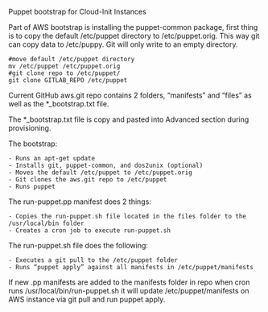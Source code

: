 Puppet bootstrap for Cloud-Init Instances

Part of AWS bootstrap is installing the puppet-common package, first thing is to copy the default /etc/puppet directory to /etc/puppet.orig.  This way git can copy data to /etc/puppy.  Git will only write to an empty directory.

	#move default /etc/puppet directory
	mv /etc/puppet /etc/puppet.orig
    #git clone repo to /etc/puppet/
	git clone GITLAB_REPO /etc/puppet

Current GitHub aws.git repo contains 2 folders, “manifests” and “files” as well as the *_bootstrap.txt file.

The *_bootstrap.txt file is copy and pasted into Advanced section during provisioning.  

The bootstrap:

    - Runs an apt-get update
    - Installs git, puppet-common, and dos2unix (optional)
    - Moves the default /etc/puppet to /etc/puppet.orig
    - Git clones the aws.git repo to /etc/puppet
    - Runs puppet

The run-puppet.pp manifest does 2 things:

    - Copies the run-puppet.sh file located in the files folder to the /usr/local/bin folder
    - Creates a cron job to execute run-puppet.sh

The run-puppet.sh file does the following:

    - Executes a git pull to the /etc/puppet folder
    - Runs “puppet apply” against all manifests in /etc/puppet/manifests

If new .pp manifests are added to the manifests folder in repo when cron runs /usr/local/bin/run-puppet.sh it will update /etc/puppet/manifests on AWS instance via git pull and run puppet apply.
